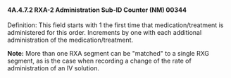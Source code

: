 #### 4A.4.7.2 RXA-2 Administration Sub-ID Counter (NM) 00344

Definition: This field starts with 1 the first time that medication/treatment is administered for this order. Increments by one with each additional administration of the medication/treatment.

**Note:** More than one RXA segment can be "matched" to a single RXG segment, as is the case when recording a change of the rate of administration of an IV solution.
